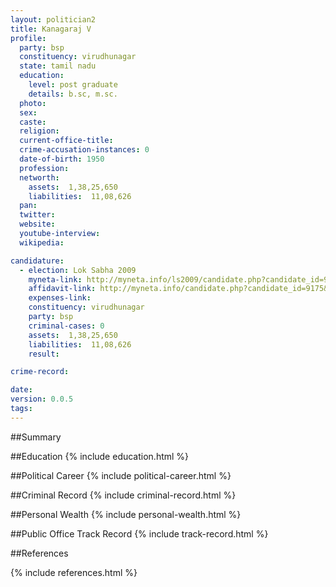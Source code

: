 ```yaml
---
layout: politician2
title: Kanagaraj V
profile: 
  party: bsp
  constituency: virudhunagar
  state: tamil nadu
  education: 
    level: post graduate
    details: b.sc, m.sc.
  photo: 
  sex: 
  caste: 
  religion: 
  current-office-title: 
  crime-accusation-instances: 0
  date-of-birth: 1950
  profession: 
  networth: 
    assets:  1,38,25,650
    liabilities:  11,08,626
  pan: 
  twitter: 
  website: 
  youtube-interview: 
  wikipedia: 

candidature: 
  - election: Lok Sabha 2009
    myneta-link: http://myneta.info/ls2009/candidate.php?candidate_id=9175
    affidavit-link: http://myneta.info/candidate.php?candidate_id=9175&scan=original
    expenses-link: 
    constituency: virudhunagar 
    party: bsp
    criminal-cases: 0
    assets:  1,38,25,650
    liabilities:  11,08,626
    result:  

crime-record: 

date: 
version: 0.0.5
tags: 
---
```

##Summary


##Education
{% include education.html %}


##Political Career
{% include political-career.html %}


##Criminal Record
{% include criminal-record.html %}


##Personal Wealth
{% include personal-wealth.html %}


##Public Office Track Record
{% include track-record.html %}


##References


{% include references.html %}
